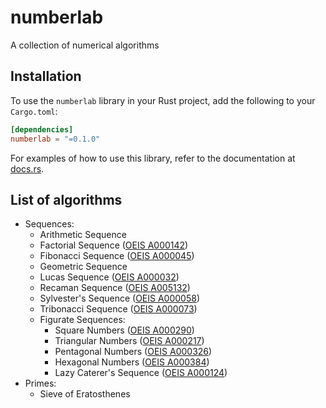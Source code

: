 # numberlab

A collection of numerical algorithms

## Installation

To use the `numberlab` library in your Rust project, add the following to your `Cargo.toml`:

```toml
[dependencies]
numberlab = "=0.1.0"
```

For examples of how to use this library, refer to the documentation at [docs.rs](https://docs.rs/numberlab).

## List of algorithms

- Sequences:
    - Arithmetic Sequence
    - Factorial Sequence ([OEIS A000142](https://oeis.org/A000142))
    - Fibonacci Sequence ([OEIS A000045](https://oeis.org/A000045))
    - Geometric Sequence
    - Lucas Sequence ([OEIS A000032](https://oeis.org/A000032))
    - Recaman Sequence ([OEIS A005132](https://oeis.org/A005132))
    - Sylvester's Sequence ([OEIS A000058](https://oeis.org/A000058))
    - Tribonacci Sequence ([OEIS A000073](https://oeis.org/A000073))
    - Figurate Sequences:
        - Square Numbers ([OEIS A000290](https://oeis.org/A000290))
        - Triangular Numbers ([OEIS A000217](https://oeis.org/A000217))
        - Pentagonal Numbers ([OEIS A000326](https://oeis.org/A000326))
        - Hexagonal Numbers ([OEIS A000384](https://oeis.org/A000384))
        - Lazy Caterer's Sequence ([OEIS A000124](https://oeis.org/A000124))
- Primes:
    - Sieve of Eratosthenes
